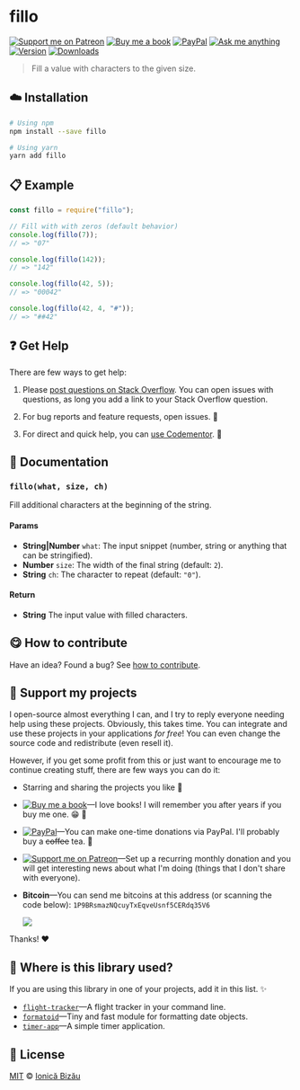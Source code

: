<!-- Please do not edit this file. Edit the `blah` field in the `package.json` instead. If in doubt, open an issue. -->


# fillo

 [![Support me on Patreon][badge_patreon]][patreon] [![Buy me a book][badge_amazon]][amazon] [![PayPal][badge_paypal_donate]][paypal-donations] [![Ask me anything](https://img.shields.io/badge/ask%20me-anything-1abc9c.svg)](https://github.com/IonicaBizau/ama) [![Version](https://img.shields.io/npm/v/fillo.svg)](https://www.npmjs.com/package/fillo) [![Downloads](https://img.shields.io/npm/dt/fillo.svg)](https://www.npmjs.com/package/fillo)

> Fill a value with characters to the given size.

## :cloud: Installation

```sh
# Using npm
npm install --save fillo

# Using yarn
yarn add fillo
```


## :clipboard: Example



```js
const fillo = require("fillo");

// Fill with with zeros (default behavior)
console.log(fillo(7));
// => "07"

console.log(fillo(142));
// => "142"

console.log(fillo(42, 5));
// => "00042"

console.log(fillo(42, 4, "#"));
// => "##42"
```



## :question: Get Help

There are few ways to get help:

 1. Please [post questions on Stack Overflow](https://stackoverflow.com/questions/ask). You can open issues with questions, as long you add a link to your Stack Overflow question.
 2. For bug reports and feature requests, open issues. :bug:

 3. For direct and quick help, you can [use Codementor](https://www.codementor.io/johnnyb). :rocket:



## :memo: Documentation


### `fillo(what, size, ch)`
Fill additional characters at the beginning of the string.

#### Params

- **String|Number** `what`: The input snippet (number, string or anything that can be stringified).
- **Number** `size`: The width of the final string (default: `2`).
- **String** `ch`: The character to repeat (default: `"0"`).

#### Return
- **String** The input value with filled characters.



## :yum: How to contribute
Have an idea? Found a bug? See [how to contribute][contributing].


## :sparkling_heart: Support my projects

I open-source almost everything I can, and I try to reply everyone needing help using these projects. Obviously,
this takes time. You can integrate and use these projects in your applications *for free*! You can even change the source code and redistribute (even resell it).

However, if you get some profit from this or just want to encourage me to continue creating stuff, there are few ways you can do it:

 - Starring and sharing the projects you like :rocket:
 - [![Buy me a book][badge_amazon]][amazon]—I love books! I will remember you after years if you buy me one. :grin: :book:
 - [![PayPal][badge_paypal]][paypal-donations]—You can make one-time donations via PayPal. I'll probably buy a ~~coffee~~ tea. :tea:
 - [![Support me on Patreon][badge_patreon]][patreon]—Set up a recurring monthly donation and you will get interesting news about what I'm doing (things that I don't share with everyone).
 - **Bitcoin**—You can send me bitcoins at this address (or scanning the code below): `1P9BRsmazNQcuyTxEqveUsnf5CERdq35V6`

    ![](https://i.imgur.com/z6OQI95.png)

Thanks! :heart:


## :dizzy: Where is this library used?
If you are using this library in one of your projects, add it in this list. :sparkles:


 - [`flight-tracker`](https://github.com/IonicaBizau/flight-tracker#readme)—A flight tracker in your command line.
 - [`formatoid`](https://github.com/IonicaBizau/formatoid#readme)—Tiny and fast module for formatting date objects.
 - [`timer-app`](https://github.com/IonicaBizau/timer-app#readme)—A simple timer application.

## :scroll: License

[MIT][license] © [Ionică Bizău][website]

[badge_patreon]: http://ionicabizau.github.io/badges/patreon.svg
[badge_amazon]: http://ionicabizau.github.io/badges/amazon.svg
[badge_paypal]: http://ionicabizau.github.io/badges/paypal.svg
[badge_paypal_donate]: http://ionicabizau.github.io/badges/paypal_donate.svg
[patreon]: https://www.patreon.com/ionicabizau
[amazon]: http://amzn.eu/hRo9sIZ
[paypal-donations]: https://www.paypal.com/cgi-bin/webscr?cmd=_s-xclick&hosted_button_id=RVXDDLKKLQRJW
[donate-now]: http://i.imgur.com/6cMbHOC.png

[license]: http://showalicense.com/?fullname=Ionic%C4%83%20Biz%C4%83u%20%3Cbizauionica%40gmail.com%3E%20(https%3A%2F%2Fionicabizau.net)&year=2015#license-mit
[website]: https://ionicabizau.net
[contributing]: /CONTRIBUTING.md
[docs]: /DOCUMENTATION.md
